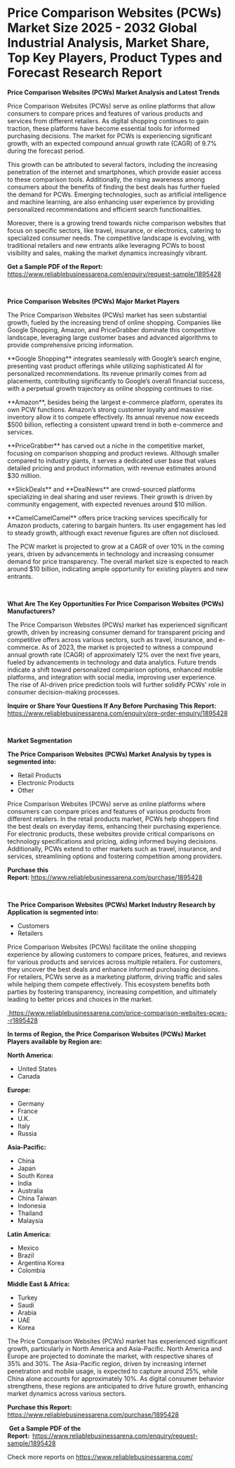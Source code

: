 <p><h1>Price Comparison Websites (PCWs) Market Size 2025 - 2032 Global Industrial Analysis, Market Share, Top Key Players, Product Types and Forecast Research Report</h1></p><p><strong>Price Comparison Websites (PCWs) Market Analysis and Latest Trends</strong></p>
<p><p>Price Comparison Websites (PCWs) serve as online platforms that allow consumers to compare prices and features of various products and services from different retailers. As digital shopping continues to gain traction, these platforms have become essential tools for informed purchasing decisions. The market for PCWs is experiencing significant growth, with an expected compound annual growth rate (CAGR) of 9.7% during the forecast period. </p><p>This growth can be attributed to several factors, including the increasing penetration of the internet and smartphones, which provide easier access to these comparison tools. Additionally, the rising awareness among consumers about the benefits of finding the best deals has further fueled the demand for PCWs. Emerging technologies, such as artificial intelligence and machine learning, are also enhancing user experience by providing personalized recommendations and efficient search functionalities.</p><p>Moreover, there is a growing trend towards niche comparison websites that focus on specific sectors, like travel, insurance, or electronics, catering to specialized consumer needs. The competitive landscape is evolving, with traditional retailers and new entrants alike leveraging PCWs to boost visibility and sales, making the market dynamics increasingly vibrant.</p></p>
<p><strong>Get a Sample PDF of the Report:&nbsp;</strong> <a href="https://www.reliablebusinessarena.com/enquiry/request-sample/1895428?utm_campaign=1841&utm_medium=2&utm_source=Github&utm_content=ia&utm_term=14012025&utm_id=price-comparison-websites-pcws">https://www.reliablebusinessarena.com/enquiry/request-sample/1895428</a></p>
<p>&nbsp;</p>
<p><strong>Price Comparison Websites (PCWs) Major Market Players</strong></p>
<p><p>The Price Comparison Websites (PCWs) market has seen substantial growth, fueled by the increasing trend of online shopping. Companies like Google Shopping, Amazon, and PriceGrabber dominate this competitive landscape, leveraging large customer bases and advanced algorithms to provide comprehensive pricing information. </p><p>**Google Shopping** integrates seamlessly with Google’s search engine, presenting vast product offerings while utilizing sophisticated AI for personalized recommendations. Its revenue primarily comes from ad placements, contributing significantly to Google’s overall financial success, with a perpetual growth trajectory as online shopping continues to rise.</p><p>**Amazon**, besides being the largest e-commerce platform, operates its own PCW functions. Amazon’s strong customer loyalty and massive inventory allow it to compete effectively. Its annual revenue now exceeds $500 billion, reflecting a consistent upward trend in both e-commerce and services.</p><p>**PriceGrabber** has carved out a niche in the competitive market, focusing on comparison shopping and product reviews. Although smaller compared to industry giants, it serves a dedicated user base that values detailed pricing and product information, with revenue estimates around $30 million.</p><p>**SlickDeals** and **DealNews** are crowd-sourced platforms specializing in deal sharing and user reviews. Their growth is driven by community engagement, with expected revenues around $10 million. </p><p>**CamelCamelCamel** offers price tracking services specifically for Amazon products, catering to bargain hunters. Its user engagement has led to steady growth, although exact revenue figures are often not disclosed.</p><p>The PCW market is projected to grow at a CAGR of over 10% in the coming years, driven by advancements in technology and increasing consumer demand for price transparency. The overall market size is expected to reach around $10 billion, indicating ample opportunity for existing players and new entrants.</p></p>
<p>&nbsp;</p>
<p><strong>What Are The Key Opportunities For Price Comparison Websites (PCWs) Manufacturers?</strong></p>
<p><p>The Price Comparison Websites (PCWs) market has experienced significant growth, driven by increasing consumer demand for transparent pricing and competitive offers across various sectors, such as travel, insurance, and e-commerce. As of 2023, the market is projected to witness a compound annual growth rate (CAGR) of approximately 12% over the next five years, fueled by advancements in technology and data analytics. Future trends indicate a shift toward personalized comparison options, enhanced mobile platforms, and integration with social media, improving user experience. The rise of AI-driven price prediction tools will further solidify PCWs' role in consumer decision-making processes.</p></p>
<p><strong>Inquire or Share Your Questions If Any Before Purchasing This Report:</strong> <a href="https://www.reliablebusinessarena.com/enquiry/pre-order-enquiry/1895428?utm_campaign=1841&utm_medium=2&utm_source=Github&utm_content=ia&utm_term=14012025&utm_id=price-comparison-websites-pcws">https://www.reliablebusinessarena.com/enquiry/pre-order-enquiry/1895428</a></p>
<p>&nbsp;</p>
<p><strong>Market Segmentation</strong></p>
<p><strong>The Price Comparison Websites (PCWs) Market Analysis by types is segmented into:</strong></p>
<p><ul><li>Retail Products</li><li>Electronic Products</li><li>Other</li></ul></p>
<p><p>Price Comparison Websites (PCWs) serve as online platforms where consumers can compare prices and features of various products from different retailers. In the retail products market, PCWs help shoppers find the best deals on everyday items, enhancing their purchasing experience. For electronic products, these websites provide critical comparisons on technology specifications and pricing, aiding informed buying decisions. Additionally, PCWs extend to other markets such as travel, insurance, and services, streamlining options and fostering competition among providers.</p></p>
<p><strong>Purchase this Report:&nbsp;</strong><a href="https://www.reliablebusinessarena.com/purchase/1895428?utm_campaign=1841&utm_medium=2&utm_source=Github&utm_content=ia&utm_term=14012025&utm_id=price-comparison-websites-pcws">https://www.reliablebusinessarena.com/purchase/1895428</a></p>
<p>&nbsp;</p>
<p><strong>The Price Comparison Websites (PCWs) Market Industry Research by Application is segmented into:</strong></p>
<p><ul><li>Customers</li><li>Retailers</li></ul></p>
<p><p>Price Comparison Websites (PCWs) facilitate the online shopping experience by allowing customers to compare prices, features, and reviews for various products and services across multiple retailers. For customers, they uncover the best deals and enhance informed purchasing decisions. For retailers, PCWs serve as a marketing platform, driving traffic and sales while helping them compete effectively. This ecosystem benefits both parties by fostering transparency, increasing competition, and ultimately leading to better prices and choices in the market.</p></p>
<p><a href="https://www.reliablebusinessarena.com/price-comparison-websites-pcws--r1895428?utm_campaign=1841&utm_medium=2&utm_source=Github&utm_content=ia&utm_term=14012025&utm_id=price-comparison-websites-pcws">&nbsp;https://www.reliablebusinessarena.com/price-comparison-websites-pcws--r1895428</a></p>
<p><strong>In terms of Region, the Price Comparison Websites (PCWs) Market Players available by Region are:</strong></p>
<p>
    <p> <strong> North America: </strong>
        <ul>
            <li>United States</li>
            <li>Canada</li>
        </ul>
        </p> 
    <p> <strong> Europe: </strong>
        <ul>
            <li>Germany</li>
            <li>France</li>
            <li>U.K.</li>
            <li>Italy</li>
            <li>Russia</li>
        </ul>
        </p> 
    <p> <strong> Asia-Pacific: </strong>
        <ul>
            <li>China</li>
            <li>Japan</li>
            <li>South Korea</li>
            <li>India</li>
            <li>Australia</li>
            <li>China Taiwan</li>
            <li>Indonesia</li>
            <li>Thailand</li>
            <li>Malaysia</li>
        </ul>
        </p> 
    <p> <strong> Latin America: </strong>
        <ul>
            <li>Mexico</li>
            <li>Brazil</li>
            <li>Argentina Korea</li>
            <li>Colombia</li>
        </ul>
        </p> 
    <p> <strong> Middle East & Africa: </strong>
        <ul>
            <li>Turkey</li>
            <li>Saudi</li>
            <li>Arabia</li>
            <li>UAE</li>
            <li>Korea</li>
        </ul>
    </p>
    </p>
<p><p>The Price Comparison Websites (PCWs) market has experienced significant growth, particularly in North America and Asia-Pacific. North America and Europe are projected to dominate the market, with respective shares of 35% and 30%. The Asia-Pacific region, driven by increasing internet penetration and mobile usage, is expected to capture around 25%, while China alone accounts for approximately 10%. As digital consumer behavior strengthens, these regions are anticipated to drive future growth, enhancing market dynamics across various sectors.</p></p>
<p><strong>Purchase this Report: </strong><a href="https://www.reliablebusinessarena.com/purchase/1895428?utm_campaign=1841&utm_medium=2&utm_source=Github&utm_content=ia&utm_term=14012025&utm_id=price-comparison-websites-pcws">https://www.reliablebusinessarena.com/purchase/1895428</a></p>
<p>&nbsp;<strong>Get a Sample PDF of the Report:&nbsp;&nbsp;</strong><a href="https://www.reliablebusinessarena.com/enquiry/request-sample/1895428?utm_campaign=1841&utm_medium=2&utm_source=Github&utm_content=ia&utm_term=14012025&utm_id=price-comparison-websites-pcws">https://www.reliablebusinessarena.com/enquiry/request-sample/1895428</a></p>
<p><strong></strong></p>
<p>Check more reports on <a href="https://www.reliablebusinessarena.com/?utm_campaign=1841&utm_medium=2&utm_source=Github&utm_content=ia&utm_term=14012025&utm_id=price-comparison-websites-pcws">https://www.reliablebusinessarena.com/</a></p>